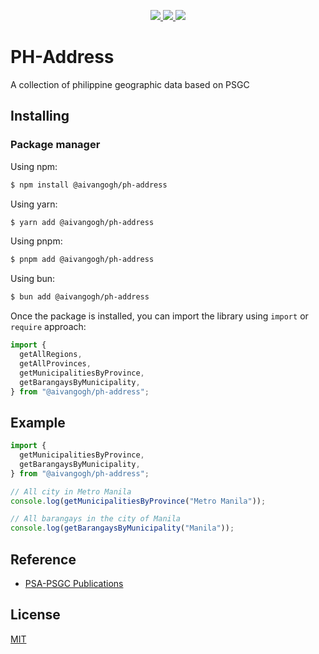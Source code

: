 <p align="center">
  <a href="LICENSE.md" >
    <img src="https://img.shields.io/npm/l/@aivangogh/ph-address"/>
  </a>
  <a href="#">
    <img src="https://img.shields.io/npm/v/@ageesea/psgc-js"/>
  </a>
  <a href="https://www.npmjs.com/package/@aivangogh/ph-address">
    <img src="https://img.shields.io/npm/dt/@aivangogh/ph-address"/>
  </a>
</p>

# PH-Address

A collection of philippine geographic data based on PSGC

## Installing

### Package manager

Using npm:

```bash
$ npm install @aivangogh/ph-address
```

Using yarn:

```bash
$ yarn add @aivangogh/ph-address
```

Using pnpm:

```bash
$ pnpm add @aivangogh/ph-address
```

Using bun:

```bash
$ bun add @aivangogh/ph-address
```

Once the package is installed, you can import the library using `import` or `require` approach:

```js
import {
  getAllRegions,
  getAllProvinces,
  getMunicipalitiesByProvince,
  getBarangaysByMunicipality,
} from "@aivangogh/ph-address";
```

## Example

```js
import {
  getMunicipalitiesByProvince,
  getBarangaysByMunicipality,
} from "@aivangogh/ph-address";

// All city in Metro Manila
console.log(getMunicipalitiesByProvince("Metro Manila"));

// All barangays in the city of Manila
console.log(getBarangaysByMunicipality("Manila"));
```

## Reference

- [PSA-PSGC Publications](https://psa.gov.ph/classification/psgc/)

## License

[MIT](LICENSE)
